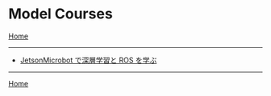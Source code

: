 # Model Courses

[Home](../README.md)

---

- [JetsonMicrobot で深層学習と ROS を学ぶ](./dnn_ros.md)

---

[Home](../README.md)
